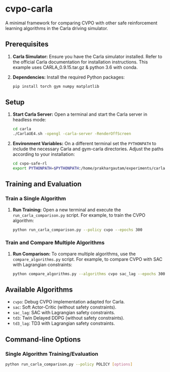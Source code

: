 # cvpo-carla

A minimal framework for comparing CVPO with other safe reinforcement learning algorithms in the Carla driving simulator.

## Prerequisites

1.  **Carla Simulator:** Ensure you have the Carla simulator installed. Refer to the official Carla documentation for installation instructions. This example uses CARLA_0.9.15.tar.gz & python 3.6 with conda.
2.  **Dependencies:** Install the required Python packages:

    ```bash
    pip install torch gym numpy matplotlib
    ```

## Setup

1.  **Start Carla Server:** Open a terminal and start the Carla server in headless mode:

    ```bash
    cd carla
    ./CarlaUE4.sh -opengl -carla-server -RenderOffScreen
    ```

2.  **Environment Variables:** On a different terminal set the `PYTHONPATH` to include the necessary Carla and gym-carla directories. Adjust the paths according to your installation:

    ```bash
    cd cvpo-safe-rl
    export PYTHONPATH=$PYTHONPATH:/home/prakhargautam/experiments/carla/PythonAPI/carla/dist/carla-0.9.15-py3.7-linux-x86_64.egg:/home/prakhargautam/experiments/cvpo-safe-rl/gym-carla
    ```

## Training and Evaluation

### Train a Single Algorithm

1.  **Run Training:** Open a new terminal and execute the `run_carla_comparison.py` script. For example, to train the CVPO algorithm:

    ```bash
    python run_carla_comparison.py --policy cvpo --epochs 300
    ```

### Train and Compare Multiple Algorithms

1.  **Run Comparison:** To compare multiple algorithms, use the `compare_algorithms.py` script. For example, to compare CVPO with SAC with Lagrangian constraints:

    ```bash
    python compare_algorithms.py --algorithms cvpo sac_lag --epochs 300
    ```

## Available Algorithms

* `cvpo`: Debug CVPO implementation adapted for Carla.
* `sac`: Soft Actor-Critic (without safety constraints).
* `sac_lag`: SAC with Lagrangian safety constraints.
* `td3`: Twin Delayed DDPG (without safety constraints).
* `td3_lag`: TD3 with Lagrangian safety constraints.

## Command-line Options

### Single Algorithm Training/Evaluation

```bash
python run_carla_comparison.py --policy POLICY [options]
